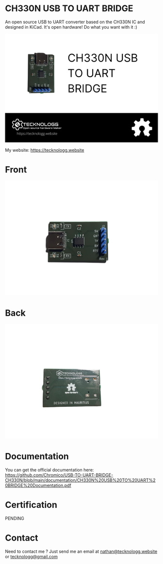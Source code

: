 # CH330N USB TO UART BRIDGE
An open source USB to UART converter based on the CH330N IC and designed in KiCad. It's open hardware! Do what you want with it :)

![picture](https://github.com/Chromico/USB-TO-UART-BRIDGE-CH330N/blob/main/photos/banner.png)

My website: https://tecknologg.website


# Front 


![picture](https://github.com/Chromico/USB-TO-UART-BRIDGE-CH330N/blob/main/photos/front.png)


# Back


![picture](https://github.com/Chromico/USB-TO-UART-BRIDGE-CH330N/blob/main/photos/back.png)



# Documentation

You can get the official documentation here: https://github.com/Chromico/USB-TO-UART-BRIDGE-CH330N/blob/main/documentation/CH330N%20USB%20TO%20UART%20BRIDGE%20Documentation.pdf

# Certification

PENDING


# Contact

Need to contact me ? Just send me an email at nathan@tecknologg.website or tecknologg@gmail.com
